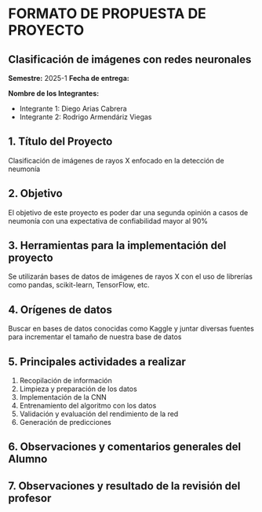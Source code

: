# FORMATO DE PROPUESTA DE PROYECTO
## Clasificación de imágenes con redes neuronales
**Semestre:** 2025-1
**Fecha de entrega:**

**Nombre de los Integrantes:**
- Integrante 1: Diego Arias Cabrera
- Integrante 2: Rodrigo Armendáriz Viegas

## 1. Título del Proyecto
Clasificación de imágenes de rayos X enfocado en la detección de neumonía

## 2. Objetivo
El objetivo de este proyecto es poder dar una segunda opinión a casos de neumonía con una expectativa de confiabilidad
mayor al 90%

## 3. Herramientas para la implementación del proyecto
Se utilizarán bases de datos de imágenes de rayos X con el uso de librerías como pandas, scikit-learn, TensorFlow, etc.

## 4. Orígenes de datos
Buscar en bases de datos conocidas como Kaggle y juntar diversas fuentes para incrementar el tamaño de nuestra base
de datos

## 5. Principales actividades a realizar
1. Recopilación de información
2. Limpieza y preparación de los datos
3. Implementación de la CNN
4. Entrenamiento del algoritmo con los datos
5. Validación y evaluación del rendimiento de la red
6. Generación de predicciones

## 6. Observaciones y comentarios generales del Alumno

## 7. Observaciones y resultado de la revisión del profesor